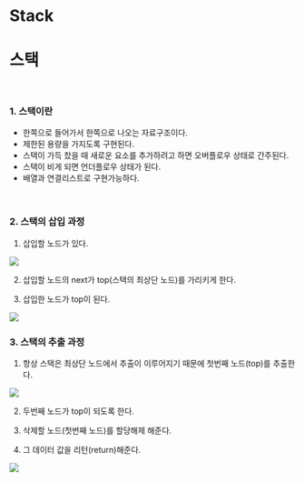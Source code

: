 # Stack
# 스택

<br/>

### 1. 스택이란

* 한쪽으로 들어가서 한쪽으로 나오는 자료구조이다.
* 제한된 용량을 가지도록 구현된다.
* 스택이 가득 찼을 때 새로운 요소를 추가하려고 하면 오버플로우 상태로 간주된다.
* 스택이 비게 되면 언더플로우 상태가 된다.
* 배열과 연결리스트로 구현가능하다.

<br/>


### 2. 스택의 삽입 과정


1. 삽입할 노드가 있다.


<img src="https://user-images.githubusercontent.com/78206106/106375140-f7fd8f80-63cc-11eb-894c-3d2fa4a7fcf4.PNG">


2. 삽입할 노드의 next가 top(스택의 최상단 노드)를 가리키게 한다.

3. 삽입한 노드가 top이 된다.


<img src="https://user-images.githubusercontent.com/78206106/106375160-224f4d00-63cd-11eb-8f10-9951abf29c86.PNG">


### 3. 스택의 추출 과정


1. 항상 스택은 최상단 노드에서 추출이 이루어지기 때문에 첫번째 노드(top)를 추출한다.


<img src="https://user-images.githubusercontent.com/78206106/106375390-ecab6380-63ce-11eb-9e68-1a75fc875973.PNG">


2. 두번째 노드가 top이 되도록 한다.

3. 삭제할 노드(첫번째 노드)를 할당해제 해준다.

4. 그 데이터 값을 리턴(return)해준다.


<img src="https://user-images.githubusercontent.com/78206106/106375391-ee752700-63ce-11eb-9b32-bdde6fabacf7.PNG">
